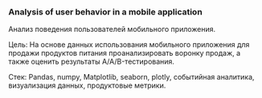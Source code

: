 ### Analysis of user behavior in a mobile application

Анализ поведения пользователей мобильного приложения.

Цель: На основе данных использования мобильного приложения для продажи продуктов питания проанализировать воронку продаж, а также оценить результаты A/A/B-тестирования.

Стек: Pandas, numpy, Matplotlib, seaborn, plotly, событийная аналитика, визуализация данных, продуктовые метрики.
